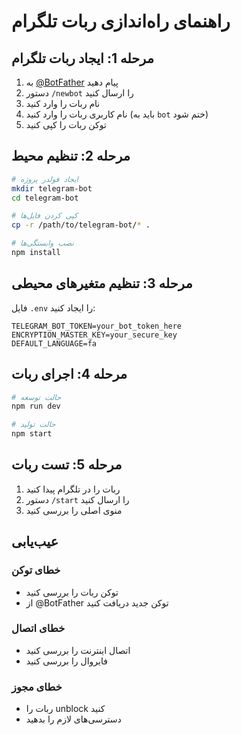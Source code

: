 # راهنمای راه‌اندازی ربات تلگرام

## مرحله 1: ایجاد ربات تلگرام

1. به [@BotFather](https://t.me/BotFather) پیام دهید
2. دستور `/newbot` را ارسال کنید
3. نام ربات را وارد کنید
4. نام کاربری ربات را وارد کنید (باید به `bot` ختم شود)
5. توکن ربات را کپی کنید

## مرحله 2: تنظیم محیط

```bash
# ایجاد فولدر پروژه
mkdir telegram-bot
cd telegram-bot

# کپی کردن فایل‌ها
cp -r /path/to/telegram-bot/* .

# نصب وابستگی‌ها
npm install
```

## مرحله 3: تنظیم متغیرهای محیطی

فایل `.env` را ایجاد کنید:

```env
TELEGRAM_BOT_TOKEN=your_bot_token_here
ENCRYPTION_MASTER_KEY=your_secure_key
DEFAULT_LANGUAGE=fa
```

## مرحله 4: اجرای ربات

```bash
# حالت توسعه
npm run dev

# حالت تولید
npm start
```

## مرحله 5: تست ربات

1. ربات را در تلگرام پیدا کنید
2. دستور `/start` را ارسال کنید
3. منوی اصلی را بررسی کنید

## عیب‌یابی

### خطای توکن

- توکن ربات را بررسی کنید
- از @BotFather توکن جدید دریافت کنید

### خطای اتصال

- اتصال اینترنت را بررسی کنید
- فایروال را بررسی کنید

### خطای مجوز

- ربات را unblock کنید
- دسترسی‌های لازم را بدهید
